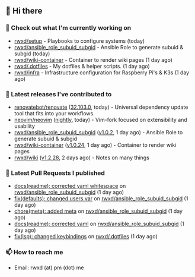 ## 👋 Hi there

### 👷 Check out what I'm currently working on


- [rwxd/setup](https://github.com/rwxd/setup) - Playbooks to configure systems (today)
- [rwxd/ansible_role_subuid_subgid](https://github.com/rwxd/ansible_role_subuid_subgid) - Ansible Role to generate subuid &amp; subgid (today)
- [rwxd/wiki-container](https://github.com/rwxd/wiki-container) - Container to render wiki pages (1 day ago)
- [rwxd/.dotfiles](https://github.com/rwxd/.dotfiles) - My dotfiles &amp; helper scripts. (1 day ago)
- [rwxd/infra](https://github.com/rwxd/infra) - Infrastructure configuration for Raspberry Pi&#39;s &amp; K3s (1 day ago)

### 🔭 Latest releases I've contributed to


- [renovatebot/renovate](https://github.com/renovatebot/renovate) ([32.103.0](https://github.com/renovatebot/renovate/releases/tag/32.103.0), today) - Universal dependency update tool that fits into your workflows.
- [neovim/neovim](https://github.com/neovim/neovim) ([nightly](https://github.com/neovim/neovim/releases/tag/nightly), today) - Vim-fork focused on extensibility and usability
- [rwxd/ansible_role_subuid_subgid](https://github.com/rwxd/ansible_role_subuid_subgid) ([v1.0.2](https://github.com/rwxd/ansible_role_subuid_subgid/releases/tag/v1.0.2), 1 day ago) - Ansible Role to generate subuid &amp; subgid
- [rwxd/wiki-container](https://github.com/rwxd/wiki-container) ([v1.0.24](https://github.com/rwxd/wiki-container/releases/tag/v1.0.24), 1 day ago) - Container to render wiki pages
- [rwxd/wiki](https://github.com/rwxd/wiki) ([v1.2.28](https://github.com/rwxd/wiki/releases/tag/v1.2.28), 2 days ago) - Notes on many things

### 🔨 Latest Pull Requests I published


- [docs(readme): corrected yaml whitespace](https://github.com/rwxd/ansible_role_subuid_subgid/pull/8) on [rwxd/ansible_role_subuid_subgid](https://github.com/rwxd/ansible_role_subuid_subgid) (1 day ago)
- [fix(defaults): changed users var](https://github.com/rwxd/ansible_role_subuid_subgid/pull/7) on [rwxd/ansible_role_subuid_subgid](https://github.com/rwxd/ansible_role_subuid_subgid) (1 day ago)
- [chore(meta): added meta](https://github.com/rwxd/ansible_role_subuid_subgid/pull/6) on [rwxd/ansible_role_subuid_subgid](https://github.com/rwxd/ansible_role_subuid_subgid) (1 day ago)
- [docs(readme): corrected yaml](https://github.com/rwxd/ansible_role_subuid_subgid/pull/5) on [rwxd/ansible_role_subuid_subgid](https://github.com/rwxd/ansible_role_subuid_subgid) (1 day ago)
- [fix(lsp): changed keybindings](https://github.com/rwxd/.dotfiles/pull/15) on [rwxd/.dotfiles](https://github.com/rwxd/.dotfiles) (1 day ago)

### 📫 How to reach me

- Email: rwxd (at) pm (dot) me
